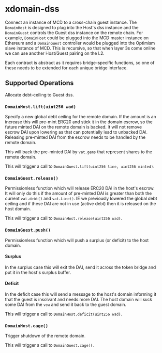 # xdomain-dss

Connect an instance of MCD to a cross-chain guest instance. The `DomainHost` is designed to plug into the Host's dss instance and the `DomainGuest` controls the Guest dss instance on the remote chain. For example, `DomainHost` could be plugged into the MCD master instance on Ethereum and a `DomainGuest` controller would be plugged into the Optimism slave instance of MCD. This is recursive, so that when layer 3s come online we can use another Host/Guest pairing on the L2.

Each contract is abstract as it requires bridge-specific functions, so one of these needs to be extended for each unique bridge interface.

## Supported Operations

Allocate debt-ceiling to Guest dss.

### `DomainHost.lift(uint256 wad)`

Specify a new global debt ceiling for the remote domain. If the amount is an increase this will pre-mint ERC20 and stick it in the domain escrow, so the future minted DAI on the remote domain is backed. It will not remove escrow DAI upon lowering as that can potentially lead to unbacked DAI. Releasing pre-minted DAI from the escrow needs to be handled by the remote domain.

This will back the pre-minted DAI by `vat.gems` that represent shares to the remote domain.

This will trigger a call to `DomainGuest.lift(uint256 line, uint256 minted)`.

### `DomainGuest.release()`

Permissionless function which will release ERC20 DAI in the host's escrow. It will only do this if the amount of pre-minted DAI is greater than both the current `vat.debt()` and `vat.Line()`. IE we previously lowered the global debt ceiling and if these DAI are not in use (active debt) then it is released on the host domain.

This will trigger a call to `DomainHost.release(uint256 wad)`.

### `DomainGuest.push()`

Permissionless function which will push a surplus (or deficit) to the host domain.

#### Surplus

In the surplus case this will exit the DAI, send it across the token bridge and put it in the host's surplus buffer.

#### Deficit

In the deficit case this will send a message to the host's domain informing it that the guest is insolvant and needs more DAI. The host domain will suck some DAI from the `vow` and send it back to the guest domain.

This will trigger a call to `DomainHost.deficit(uint256 wad)`.

### `DomainHost.cage()`

Trigger shutdown of the remote domain.

This will trigger a call to `DomainGuest.cage()`.
